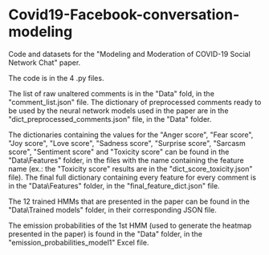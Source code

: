 # Covid19-Facebook-conversation-modeling
Code and datasets for the "Modeling and Moderation of COVID-19 Social Network Chat" paper.

The code is in the 4 .py files.

The list of raw unaltered comments is in the "Data" fold, in the "comment_list.json" file.
The dictionary of preprocessed comments ready to be used by the neural network models used in the paper are in the "dict_preprocessed_comments.json" file, in the "Data" folder.

The dictionaries containing the values for the "Anger score", "Fear score", "Joy score", "Love score", "Sadness score", "Surprise score", "Sarcasm score", "Sentiment score" and "Toxicity score" can be found in the "Data\Features" folder, in the files with the name containing the feature name (ex.: the "Toxicity score" results are in the "dict_score_toxicity.json" file).
The final full dictionary containing every feature for every comment is in the "Data\Features" folder, in the "final_feature_dict.json" file.

The 12 trained HMMs that are presented in the paper can be found in the "Data\Trained models" folder, in their corresponding JSON file.

The emission probabilities of the 1st HMM (used to generate the heatmap presented in the paper) is found in the "Data" folder, in the "emission_probabilities_model1" Excel file.
